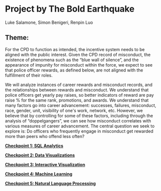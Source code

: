 # Project by The Bold Earthquake
Luke Salamone, 
Simon Benigeri, 
Renpin Luo 

## Theme:
For the CPD to function as intended, the incentive system needs to be aligned with the public interest. Given the CPD record of misconduct, the existence of phenomena such as the “blue wall of silence”, and the appearance of impunity for misconduct within the force, we expect to see that police officer rewards, as defined below, are not aligned with the fulfillment of their roles. 

We will analyze instances of career rewards and misconduct records, and the relationships between rewards and misconduct. We understand that police officers get yearly pay raises, so better indicators of reward are pay raise % for the same rank, promotions, and awards. We understand that many factors go into career advancement: successes, failures, misconduct, race, gender, unit, visibility of one's work, network, etc. However, we believe that by controlling for some of these factors, including through the analysis of “doppelgangers”, we can see how misconduct correlates with various measures of career advancement. The central question we seek to explore is: Do officers who frequently engage in misconduct get rewarded more than peers who offend less often?


[**Checkpoint 1: SQL Analytics**](https://github.com/Northwestern-Data-Sci-Seminar/Invisible-Institute-Chicago-Reporter-Collaboration-Public/tree/master/The%20Bold%20Earthquakes/checkpoint-1)

[**Checkpoint 2: Data Visualizations**](https://github.com/Northwestern-Data-Sci-Seminar/Invisible-Institute-Chicago-Reporter-Collaboration-Public/tree/master/The%20Bold%20Earthquakes/checkpoint-2)

[**Checkpoint 3: Interactive Visualization**](https://github.com/Northwestern-Data-Sci-Seminar/Invisible-Institute-Chicago-Reporter-Collaboration-Public/tree/master/The%20Bold%20Earthquakes/checkpoint-3)

[**Checkpoint 4: Machine Learning**](https://github.com/Northwestern-Data-Sci-Seminar/Invisible-Institute-Chicago-Reporter-Collaboration-Public/tree/master/The%20Bold%20Earthquakes/checkpoint-4)

[**Checkpoint 5: Natural Language Processing**](https://github.com/Northwestern-Data-Sci-Seminar/Invisible-Institute-Chicago-Reporter-Collaboration-Public/tree/master/The%20Bold%20Earthquakes/checkpoint-5)
